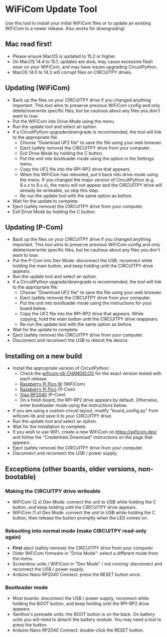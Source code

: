 # WiFiCom Update Tool

Use this tool to install your initial WiFiCom files or to update an existing WiFiCom to a newer release.  Also works for downgrading!

## Mac read first!
- Please ensure MacOS is updated to 15.2 or higher.
- On MacOS 14.4 to 15.1, updates are slow, may cause excessive flash wear on your WiFiCom, and may have issues upgrading CircuitPython.
- MacOS 14.0 to 14.3 will corrupt files on CIRCUITPY drives.

## Updating (WiFiCom)
- Back up the files on your CIRCUITPY drive if you changed anything important. This tool aims to preserve previous WiFiCom config and only delete/overwrite specific files, but be cautious about any files you don't want to lose.
- Put the WiFiCom into Drive Mode using the menu.
- Run the update tool and select an option.
- If a CircuitPython upgrade/downgrade is recommended, the tool will link to the appropriate file.
  - Choose "Download UF2 file" to save the file using your web browser.
  - Eject (safely remove) the CIRCUITPY drive from your computer.
  - Exit Drive Mode by holding the C button.
  - Put the unit into bootloader mode using the option in the Settings menu.
  - Copy the UF2 file into the RPI-RP2 drive that appears.
  - When the WiFiCom has rebooted, put it back into drive mode using the menu. If you changed the major version of CircuitPython (e.g. 8.x.x to 9.x.x), the menu will not appear and the CIRCUITPY drive will already be writeable, so skip this step.
  - Re-run the update tool with the same option as before.
- Wait for the update to complete.
- Eject (safely remove) the CIRCUITPY drive from your computer.
- Exit Drive Mode by holding the C button.

## Updating (P-Com)
- Back up the files on your CIRCUITPY drive if you changed anything important. This tool aims to preserve previous WiFiCom config and only delete/overwrite specific files, but be cautious about any files you don't want to lose.
- Put the P-Com into Dev Mode: disconnect the USB, reconnect while holding the main button, and keep holding until the CIRCUITPY drive appears.
- Run the update tool and select an option.
- If a CircuitPython upgrade/downgrade is recommended, the tool will link to the appropriate file.
  - Choose "Download UF2 file" to save the file using your web browser.
  - Eject (safely remove) the CIRCUITPY drive from your computer.
  - Put the unit into bootloader mode using the instructions for your board below.
  - Copy the UF2 file into the RPI-RP2 drive that appears. While copying, hold the main button until the CIRCUITPY drive reappears.
  - Re-run the update tool with the same option as before.
- Wait for the update to complete.
- Eject (safely remove) the CIRCUITPY drive from your computer.
- Disconnect and reconnect the USB to reboot the device.

## Installing on a new build
- Install the appropriate version of CircuitPython:
  - Check the [wificom-lib CHANGELOG](https://github.com/mechawrench/wificom-lib/blob/main/CHANGELOG.md) for the exact version tested with each release.
  - [Raspberry Pi Pico W](https://adafruit-circuit-python.s3.amazonaws.com/index.html?prefix=bin/raspberry_pi_pico_w/) (WiFiCom)
  - [Raspberry Pi Pico](https://adafruit-circuit-python.s3.amazonaws.com/index.html?prefix=bin/raspberry_pi_pico/) (P-Com)
  - [Xiao RP2040](https://adafruit-circuit-python.s3.amazonaws.com/index.html?prefix=bin/seeeduino_xiao_rp2040/) (P-Com)
  - On a fresh board, the RPI-RP2 drive appears by default. Otherwise, enter bootloader mode using the instructions below.
- If you are using a custom circuit layout, modify "board_config.py" from wificom-lib and save it to your CIRCUITPY drive.
- Run the update tool and select an option.
- Wait for the installation to complete.
- If you wish to use WiFi, create a new WiFiCom on https://wificom.dev/ and follow the "Credentials Download" instructions on the page that appears.
- Eject (safely remove) the CIRCUITPY drive from your computer.
- Disconnect and reconnect the USB / power supply.

## Exceptions (other boards, older versions, non-bootable)
### Making the CIRCUITPY drive writeable
- WiFiCom (2.x) Dev Mode: connect the unit to USB while holding the C button, and keep holding until the CIRCUITPY drive appears.
- WiFiCom (1.x) Dev Mode: connect the unit to USB while holding the C button, then release the button promptly when the LED comes on.
### Rebooting into normal mode (make CIRCUITPY read-only again)
- **First** eject (safely remove) the CIRCUITPY drive from your computer.
- Older WiFiCom firmware in "Drive Mode": select a different mode from the menu.
- Screenless units / WiFiCom in "Dev Mode" / not running: disconnect and reconnect the USB / power supply.
- Arduino Nano RP2040 Connect: press the RESET button once.
### Bootloader mode
- Most boards: disconnect the USB / power supply, reconnect while holding the BOOT button, and keep holding until the RPI-RP2 drive appears.
- Xanthos's premade units: the BOOT button is on the back. On battery units you will need to detach the battery module. You may need a tool to press the button.
- Arduino Nano RP2040 Connect: double-click the RESET button.
